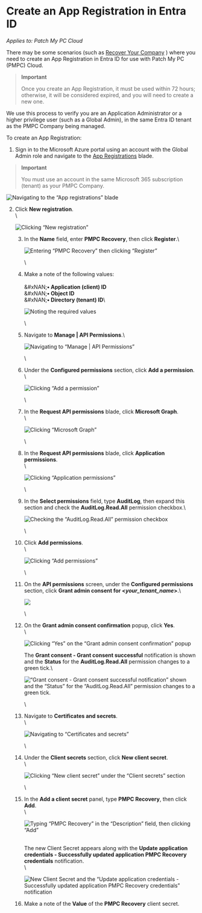 # Create an App Registration in Entra ID

_Applies to: Patch My PC Cloud_

There may be some scenarios (such as [Recover Your Company](../../cloud-administration/manage-your-cloud-company/recover-your-cloud-company.md) ) where you need to create an App Registration in Entra ID for use with Patch My PC (PMPC) Cloud.

> **Important**
>
> Once you create an App Registration, it must be used within 72 hours; otherwise, it will be considered expired, and you will need to create a new one.

We use this process to verify you are an Application Administrator or a higher privilege user (such as a Global Admin), in the same Entra ID tenant as the PMPC Company being managed.

To create an App Registration:

1. Sign in to the Microsoft Azure portal using an account with the Global Admin role and navigate to the [App Registrations](https://portal.azure.com/#view/Microsoft_AAD_RegisteredApps/ApplicationsListBlade) blade.

> **Important**
>
> You must use an account in the same Microsoft 365 subscription (tenant) as your PMPC Company.

![Navigating to the “App registrations” blade](../../../.gitbook/assets/image-\(542\).png)

2.  Click **New registration**.\
    \\

    ![Clicking “New registration”](../../../.gitbook/assets/image-\(543\).png)

    3.  In the **Name** field, enter **PMPC Recovery**, then click **Register**.\\

        ![Entering “PMPC Recovery” then clicking “Register”](../../../.gitbook/assets/image-\(544\).png)

        \\
    4.  Make a note of the following values:\
        \
        \&#xNAN;**• Application (client) ID**\
        &#xNAN;**• Object ID**\
        &#xNAN;**• Directory (tenant) ID**\\

        ![Noting the required values](../../../.gitbook/assets/image-\(545\).png)

        \\
    5.  Navigate to **Manage | API Permissions**.\\

        ![Navigating to “Manage | API Permissions”](../../../.gitbook/assets/image-\(546\).png)

        \\
    6.  Under the **Configured permissions** section, click **Add a permission**.\
        \\

        ![Clicking “Add a permission”](../../../.gitbook/assets/image-\(547\).png)

        \\
    7.  In the **Request API permissions** blade, click **Microsoft Graph**.\
        \\

        ![Clicking “Microsoft Graph”](../../../.gitbook/assets/image-\(548\).png)

        \\
    8.  In the **Request API permissions** blade, click **Application permissions**.\
        \\

        ![Clicking “Application permissions”](../../../.gitbook/assets/image-\(549\).png)

        \\
    9.  In the **Select permissions** field, type **AuditLog**, then expand this section and check the **AuditLog.Read.All** permission checkbox.\\

        ![Checking the “AuditLog.Read.All” permission checkbox](../../../.gitbook/assets/image-\(550\).png)

        \\
    10. Click **Add permissions**.\
        \\

        ![Clicking “Add permissions”](../../../.gitbook/assets/image-\(551\).png)

        \\
    11. On the **API permissions** screen, under the **Configured permissions** section, click **Grant admin consent for <**_**your\_tenant\_name**_**>**.\\

        ![](../../../.gitbook/assets/image-\(552\).png)

        \\
    12. On the **Grant admin consent confirmation** popup, click **Yes**.\
        \\

        ![Clicking “Yes” on the “Grant admin consent confirmation” popup](../../../.gitbook/assets/image-\(553\).png)

        The **Grant consent - Grant consent successful** notification is shown and the **Status** for the **AuditLog.Read.All** permission changes to a green tick.\\

        ![“Grant consent - Grant consent successful notification” shown and the “Status” for the “AuditLog.Read.All” permission changes to a green tick.](../../../.gitbook/assets/image-\(554\).png)

        \\
    13. Navigate to **Certificates and secrets**.\
        \\

        ![Navigating to “Certificates and secrets”](../../../.gitbook/assets/image-\(555\).png)

        \\
    14. Under the **Client secrets** section, click **New client secret**.\
        \\

        ![Clicking “New client secret” under the “Client secrets” section](../../../.gitbook/assets/image-\(556\).png)

        \\
    15. In the **Add a client secret** panel, type **PMPC Recovery**, then click **Add**.\
        \\

        ![Typing “PMPC Recovery” in the “Description” field, then clicking “Add”](../../../.gitbook/assets/image-\(557\).png)

        \
        The new Client Secret appears along with the **Update application credentials - Successfully updated application PMPC Recovery credentials** notification.\
        \\

        ![New Client Secret and the “Update application credentials - Successfully updated application PMPC Recovery credentials” notification](../../../.gitbook/assets/image-\(558\).png)
    16. Make a note of the **Value** of the **PMPC Recovery** client secret.
